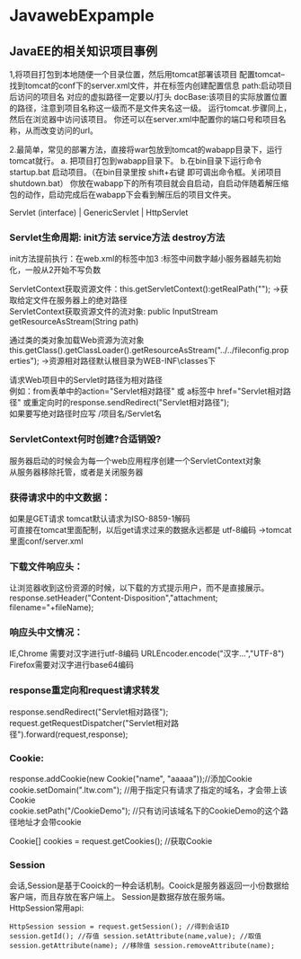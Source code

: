 # JavawebExpample
## JavaEE的相关知识项目事例

1,将项目打包到本地随便一个目录位置，然后用tomcat部署该项目
配置tomcat–找到tomcat的conf下的server.xml文件，并在标签内创建配置信息
path:启动项目后访问的项目名   对应的虚拟路径一定要以/打头
docBase:该项目的实际放置位置的路径，注意到项目名称这一级而不是文件夹名这一级。 
运行tomcat.步骤同上，然后在浏览器中访问该项目。 
你还可以在server.xml中配置你的端口号和项目名称，从而改变访问的url。

2.最简单，常见的部署方法，直接将war包放到tomcat的wabapp目录下，运行tomcat就行。
a. 把项目打包到wabapp目录下。
b.在bin目录下运行命令 startup.bat 启动项目。（在bin目录里按 shift+右键 即可调出命令框。关闭项目 shutdown.bat）
你放在wabapp下的所有项目就会自启动，自启动伴随着解压缩包的动作，启动完成后在wabapp下会看到解压后的项目文件夹。

Servlet (interface)
  |
GenericServlet
  |
HttpServlet

### Servlet生命周期: init方法 service方法 destroy方法

init方法提前执行：在web.xml的<servlet>标签中加<load-on-startup>3</load-on-startup> :标签中间数字越小服务器越先初始化，一般从2开始不写负数</br>

ServletContext获取资源文件：this.getServletContext():getRealPath(""); ->获取给定文件在服务器上的绝对路径</br>
ServletContext获取资源文件的流对象: public InputStream getResourceAsStream(String path)

通过类的类对象加载Web资源为流对象</br>
this.getClass().getClassLoader().getResourceAsStream("../../fileconfig.properties"); ->资源相对路径默认根目录为WEB-INF\classes下

请求Web项目中的Servlet时路径为相对路径</br>
例如：from表单中的action="Servlet相对路径"  或 a标签中 href="Servlet相对路径"  或重定向时的response.sendRedirect("Servlet相对路径");</br>
如果要写绝对路径时应写  /项目名/Servlet名

### ServletContext何时创建?合适销毁?
服务器启动的时候会为每一个web应用程序创建一个ServletContext对象</br>
从服务器移除托管，或者是关闭服务器

### 获得请求中的中文数据：
如果是GET请求  tomcat默认请求为ISO-8859-1解码</br>
可直接在tomcat里面配制，以后get请求过来的数据永远都是 utf-8编码  ->tomcat里面conf/server.xml</br>
<Connector connectionTimeout="20000" port="8080" protocol="HTTP/1.1" redirectPort="8443" URIEncoding="UTF-8"/>

### 下载文件响应头：
让浏览器收到这份资源的时候，以下载的方式提示用户，而不是直接展示。</br>
response.setHeader("Content-Disposition","attachment; filename="+fileName);

### 响应头中文情况：</br>
IE,Chrome 需要对汉字进行utf-8编码   URLEncoder.encode("汉字...","UTF-8")</br>
Firefox需要对汉字进行base64编码

### response重定向和request请求转发</br>
response.sendRedirect("Servlet相对路径");</br>
request.getRequestDispatcher("Servlet相对路径").forward(request,response);

### Cookie:</br>
response.addCookie(new Cookie("name", "aaaaa"));//添加Cookie</br>
cookie.setDomain(".ltw.com");    //用于指定只有请求了指定的域名，才会带上该Cookie</br>
cookie.setPath("/CookieDemo");    //只有访问该域名下的CookieDemo的这个路径地址才会带cookie</br>

Cookie[] cookies = request.getCookies();    //获取Cookie

### Session
会话,Session是基于Cooick的一种会话机制。Cooick是服务器返回一小份数据给客户端，而且存放在客户端上。 Session是数据存放在服务端。</br>
HttpSession常用api:<br>
<code>
  HttpSession session = request.getSession();
  //得到会话ID
  session.getId();
  //存值
  session.setAttribute(name,value);
  //取值
  session.getAttribute(name);
  //移除值
  session.removeAttribute(name);
</code>

